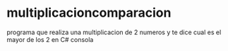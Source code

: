 # multiplicacioncomparacion
programa que realiza una multiplicacion de 2 numeros y te dice cual es el mayor de los 2 en C# consola
